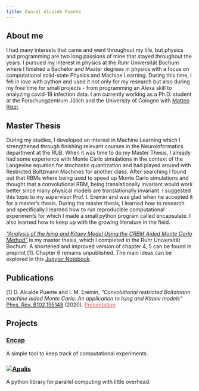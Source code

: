 ```yaml
---
title: Daniel Alcalde Puente
---
```

<link href="https://fonts.googleapis.com/css2?family=Amatic+SC&display=swap" rel="stylesheet">
<link href="https://fonts.googleapis.com/css2?family=Poppins:wght@300&display=swap" rel="stylesheet">
<link href="https://fonts.googleapis.com/css2?family=Cormorant+Garamond:wght@400;500&display=swap" rel="stylesheet">
<link href="https://fonts.googleapis.com/css2?family=Cormorant+Garamond:wght@400;500&family=Lora&display=swap" rel="stylesheet">

## About me
I had many interests that came and went throughout my life, but physics and programming are two long passions of mine that stayed throughout the years. I pursued my interest in physics at the Ruhr Universität Bochum where I finished a Bachelor and Master degrees in physics with a focus on computational solid-state Physics and Machine Learning. During this time, I fell in love with python and used it not only for my research but also during my free time for small projects - from programming an Alexa skill to analyzing covid-19 infection data.
I am currently working as a Ph.D. student at the Forschungzentrum Jülich and the University of Cologne with [Matteo Rizzi](http://www.thp.uni-koeln.de/rizzi/index.html).

## Master Thesis
During my studies, I developed an interest in Machine Learning which I strengthened through finishing relevant courses in the Neuroinformatics department at the RUB. When it was time to do my Master Thesis, I already had some experience with Monte Carlo simulations in the context of the Langevine equation for stochastic quantization and had played around with Restricted Boltzmann Machines for another class. After searching I found out that RBMs where being used to speed up Monte Carlo simulations and thought that a convolutional RBM, being translationally invariant would work better since many physical models are translationally invariant. I suggested this topic to my supervisor Prof. I. Eremin and was glad when he accepted it for a master’s thesis. During the master thesis, I learned how to research and specifically I learned how to run reproducible computational experiments for which I made a small python program called encapsulate. I also learned how to keep up with the growing literature in the field.

[*"Analysis of the Ising and Kitaev Model Using the CRBM Aided Monte Carlo Method"*](files/Master-Thesis-Daniel-Alcalde-Puente.pdf) is my master thesis, which I completed in the Ruhr Universität Bochum. A shortened and improved version of chapter 4, 5 can be found in preprint [1]. Chapter 6 remains unpublished. The main ideas can be explored in this [Jupyter Notebook](https://colab.research.google.com/github/danielalcalde/MCMC_CRBM/blob/master/Ising_CRBM.ipynb).



## Publications
[1] D. Alcalde Puente and I. M. Eremin, *"Convolutional restricted Boltzmann machine aided Monte Carlo: An application to Ising and Kitaev models"*  
[Phys. Rev. B102,195148](https://journals.aps.org/prb/abstract/10.1103/PhysRevB.102.195148) (2020).
<a style="color:#F04B4E;" href="https://youtu.be/L1btiqB0KZs">Presentation</a>

## Projects
### [Encap](https://github.com/danielalcalde/encap)
A simple tool to keep track of computational experiments.

### [![Apalis](apalis/_static/apalislogo.svg)](apalis/)  
 A python library for parallel computing with little overhead.
  

